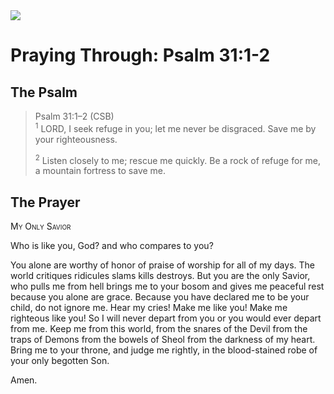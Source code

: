 <img class="intro-right" src="/images/art-paris-psalter.jpg">

# Praying Through: Psalm 31:1-2

## The Psalm

>Psalm 31:1–2 (CSB)  
><sup>1</sup> LORD, I seek refuge in you; let me never be disgraced. Save me by your righteousness. 
>
><sup>2</sup> Listen closely to me; rescue me quickly. Be a rock of refuge for me, a mountain fortress to save me.

## The Prayer

<div style="font-variant: small-caps;">My Only Savior</div>


Who is like you, God?
  and who compares to you?

You alone are worthy
  of honor
  of praise
  of worship for all of my days.
The world critiques
  ridicules
  slams
  kills
  destroys.
But you are the only Savior,
  who pulls me from hell
  brings me to your bosom
  and gives me peaceful rest
  because you alone are grace.
Because you have declared me to be your child,
  do not ignore me.
  Hear my cries!
  Make me like you!
  Make me righteous like you!
  So I will never depart from you
  or you would ever depart from me.
Keep me from this world,
  from the snares of the Devil
  from the traps of Demons
  from the bowels of Sheol
  from the darkness of my heart.
Bring me to your throne,
 and judge me rightly,
 in the blood-stained robe of your only begotten Son.

Amen.
